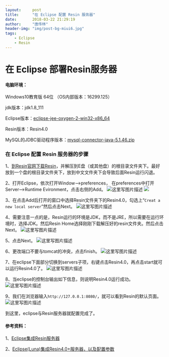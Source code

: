 ```yaml
---
layout:     post
title:      "在 Eclipse 配置 Resin 服务器"
date:       2018-03-22 21:29:19
author:     "唐传林"
header-img: "img/post-bg-miui6.jpg"
tags:
    - Eclipse
    - Resin
---
```




# 在 Eclipse 部署Resin服务器

#### 电脑环境：

Windows10教育版 64位 （OS内部版本：16299.125）

jdk版本：jdk1.8_111

Eclipse版本：[eclipse-jee-oxygen-2-win32-x86_64](https://www.eclipse.org/downloads/download.php?file=/oomph/epp/oxygen/R2/eclipse-inst-win64.exe)

Resin版本：Resin4.0

MySQL的JDBC驱动程序版本：[mysql-connector-java-5.1.46.zip](https://cdn.mysql.com//Downloads/Connector-J/mysql-connector-java-5.1.46.zip)



### 在 Eclipse 配置 Resin 服务器的步骤

1、[到Resin官网下载Resin](http://caucho.com/download/resin-pro-4.0.55.zip)，并解压到E盘（或其他盘）的根目录文件夹下。最好放到一个盘的根目录文件夹下，放到中文文件夹下会导致后面Resin运行闪退。 

2、打开Eclipse，依次打开Window——>preferences， 
在preferences中打开Server——>Runtime Evironment，点击右侧的Add。 
![这里写图片描述](http://img-blog.csdn.net/20180320212602243?watermark/2/text/Ly9ibG9nLmNzZG4ubmV0L1RhbmdfQ2h1YW5saW4=/font/5a6L5L2T/fontsize/400/fill/I0JBQkFCMA==/dissolve/70)
![](http://img-blog.csdn.net/20180320212803395?watermark/2/text/Ly9ibG9nLmNzZG4ubmV0L1RhbmdfQ2h1YW5saW4=/font/5a6L5L2T/fontsize/400/fill/I0JBQkFCMA==/dissolve/70)

3、在点击Add后打开的窗口中选择Resin文件夹下的Resin4.0，勾选上“`Creat a new local server`”然后点击Next。 
![这里写图片描述](http://img-blog.csdn.net/20180322205118403?watermark/2/text/aHR0cHM6Ly9ibG9nLmNzZG4ubmV0L1RhbmdfQ2h1YW5saW4=/font/5a6L5L2T/fontsize/400/fill/I0JBQkFCMA==/dissolve/70)

4、需要注意一点的是，Resin运行的环境是JDK，而不是JRE，所以需要在运行环境时，选择JDK。然后Resin Home选择刚刚下载解压好的resin文件夹。然后点击Next。
![这里写图片描述](http://img-blog.csdn.net/20180322212057923?watermark/2/text/aHR0cHM6Ly9ibG9nLmNzZG4ubmV0L1RhbmdfQ2h1YW5saW4=/font/5a6L5L2T/fontsize/400/fill/I0JBQkFCMA==/dissolve/70)

5、点击Next。
![这里写图片描述](http://img-blog.csdn.net/20180322205319943?watermark/2/text/aHR0cHM6Ly9ibG9nLmNzZG4ubmV0L1RhbmdfQ2h1YW5saW4=/font/5a6L5L2T/fontsize/400/fill/I0JBQkFCMA==/dissolve/70)

6、更改端口不要与tomcat的冲突，点击finish。
![这里写图片描述](http://img-blog.csdn.net/20180322212220366?watermark/2/text/aHR0cHM6Ly9ibG9nLmNzZG4ubmV0L1RhbmdfQ2h1YW5saW4=/font/5a6L5L2T/fontsize/400/fill/I0JBQkFCMA==/dissolve/70)

7、在eclipse下面部分切换到servers子项，右键点击Resin4.0，再点击start就可以运行Resin4.0了。
![这里写图片描述](http://img-blog.csdn.net/20180322212421475?watermark/2/text/aHR0cHM6Ly9ibG9nLmNzZG4ubmV0L1RhbmdfQ2h1YW5saW4=/font/5a6L5L2T/fontsize/400/fill/I0JBQkFCMA==/dissolve/70)

8、当eclipse的控制台输出如下信息，则说明Resin4.0运行成功。
![这里写图片描述](http://img-blog.csdn.net/2018032221261760?watermark/2/text/aHR0cHM6Ly9ibG9nLmNzZG4ubmV0L1RhbmdfQ2h1YW5saW4=/font/5a6L5L2T/fontsize/400/fill/I0JBQkFCMA==/dissolve/70)

9、我们在浏览器输入`http://127.0.0.1:8080/`，就可以看到Resin的默认页面。
![这里写图片描述](http://img-blog.csdn.net/20180322212737585?watermark/2/text/aHR0cHM6Ly9ibG9nLmNzZG4ubmV0L1RhbmdfQ2h1YW5saW4=/font/5a6L5L2T/fontsize/400/fill/I0JBQkFCMA==/dissolve/70)

到这里，eclipse与Resin服务器就配置完成了。

#### 参考资料：

1、[Eclipse集成Resin服务器](https://blog.csdn.net/shehun1/article/details/38185037)

2、[Eclipse(Luna)集成Resin4.0+服务器，以及配置参数](https://blog.csdn.net/aixiaoyang168/article/details/50948149)
